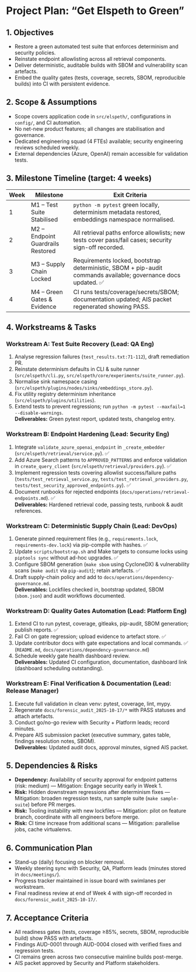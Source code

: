 # Project Plan: “Get Elspeth to Green”

## 1. Objectives
- Restore a green automated test suite that enforces determinism and security policies.
- Reinstate endpoint allowlisting across all retrieval components.
- Deliver deterministic, auditable builds with SBOM and vulnerability scan artefacts.
- Embed the quality gates (tests, coverage, secrets, SBOM, reproducible builds) into CI with persistent evidence.

## 2. Scope & Assumptions
- Scope covers application code in `src/elspeth/`, configurations in `config/`, and CI automation.
- No net-new product features; all changes are stabilisation and governance.
- Dedicated engineering squad (4 FTEs) available; security engineering reviews scheduled weekly.
- External dependencies (Azure, OpenAI) remain accessible for validation tests.

## 3. Milestone Timeline (target: 4 weeks)
| Week | Milestone | Exit Criteria |
| ---- | --------- | ------------- |
| 1 | M1 – Test Suite Stabilised | `python -m pytest` green locally, determinism metadata restored, embeddings namespace normalised. |
| 2 | M2 – Endpoint Guardrails Restored | All retrieval paths enforce allowlists; new tests cover pass/fail cases; security sign-off recorded. |
| 3 | M3 – Supply Chain Locked | Requirements locked, bootstrap deterministic, SBOM + pip-audit commands available; governance docs updated. ✅ |
| 4 | M4 – Green Gates & Evidence | CI runs tests/coverage/secrets/SBOM; documentation updated; AIS packet regenerated showing PASS. |

## 4. Workstreams & Tasks

### Workstream A: Test Suite Recovery (Lead: QA Eng)
1. Analyse regression failures (`test_results.txt:71-112`), draft remediation PR.  
2. Reinstate determinism defaults in CLI & suite runner (`src/elspeth/cli.py`, `src/elspeth/core/experiments/suite_runner.py`).  
3. Normalise sink namespace casing (`src/elspeth/plugins/nodes/sinks/embeddings_store.py`).  
4. Fix utility registry determinism inheritance (`src/elspeth/plugins/utilities`).  
5. Extend tests to prevent regressions; run `python -m pytest --maxfail=1 --disable-warnings`.  
**Deliverables:** Green pytest report, updated tests, changelog entry.

### Workstream B: Endpoint Hardening (Lead: Security Eng)
1. Integrate `validate_azure_openai_endpoint` in `_create_embedder` (`src/elspeth/retrieval/service.py`). ✅  
2. Add Azure Search patterns to `APPROVED_PATTERNS` and enforce validation in `create_query_client` (`src/elspeth/retrieval/providers.py`). ✅  
3. Implement regression tests covering allowlist success/failure paths (`tests/test_retrieval_service.py`, `tests/test_retrieval_providers.py`, `tests/test_security_approved_endpoints.py`). ✅  
4. Document runbooks for rejected endpoints (`docs/operations/retrieval-endpoints.md`). ✅  
**Deliverables:** Hardened retrieval code, passing tests, runbook & audit references.

### Workstream C: Deterministic Supply Chain (Lead: DevOps)
1. Generate pinned requirement files (e.g., `requirements.lock`, `requirements-dev.lock`) via pip-compile with hashes. ✅  
2. Update `scripts/bootstrap.sh` and Make targets to consume locks using `piptools sync` without ad-hoc upgrades. ✅  
3. Configure SBOM generation (`make sbom` using CycloneDX) & vulnerability scans (`make audit` via `pip-audit`); retain artefacts. ✅  
4. Draft supply-chain policy and add to `docs/operations/dependency-governance.md`.  
**Deliverables:** Lockfiles checked in, bootstrap updated, SBOM (`sbom.json`) and audit workflows documented.

### Workstream D: Quality Gates Automation (Lead: Platform Eng)
1. Extend CI to run pytest, coverage, gitleaks, pip-audit, SBOM generation; publish reports. ✅  
2. Fail CI on gate regression; upload evidence to artefact store. ✅  
3. Update contributor docs with gate expectations and local commands. ✅ (`README.md`, `docs/operations/dependency-governance.md`)  
4. Schedule weekly gate health dashboard review.  
**Deliverables:** Updated CI configuration, documentation, dashboard link (dashboard scheduling outstanding).

### Workstream E: Final Verification & Documentation (Lead: Release Manager)
1. Execute full validation in clean venv: pytest, coverage, lint, mypy.  
2. Regenerate `docs/forensic_audit_2025-10-17/*` with PASS statuses and attach artefacts.  
3. Conduct go/no-go review with Security + Platform leads; record minutes.  
4. Prepare AIS submission packet (executive summary, gates table, findings resolution notes, SBOM).  
**Deliverables:** Updated audit docs, approval minutes, signed AIS packet.

## 5. Dependencies & Risks
- **Dependency:** Availability of security approval for endpoint patterns (risk: medium) — Mitigation: Engage security early in Week 1.  
- **Risk:** Hidden downstream regressions after determinism fixes — Mitigation: broaden regression tests, run sample suite (`make sample-suite`) before PR merges.  
- **Risk:** Tooling instability with new lockfiles — Mitigation: pilot on feature branch, coordinate with all engineers before merge.  
- **Risk:** CI time increase from additional scans — Mitigation: parallelise jobs, cache virtualenvs.

## 6. Communication Plan
- Stand-up (daily) focusing on blocker removal.  
- Weekly steering sync with Security, QA, Platform leads (minutes stored in `docs/meetings/`).  
- Progress tracker maintained in issue board with swimlanes per workstream.  
- Final readiness review at end of Week 4 with sign-off recorded in `docs/forensic_audit_2025-10-17/`.

## 7. Acceptance Criteria
- All readiness gates (tests, coverage ≥85%, secrets, SBOM, reproducible build) show PASS with artefacts.  
- Findings AUD-0001 through AUD-0004 closed with verified fixes and regression tests.  
- CI remains green across two consecutive mainline builds post-merge.  
- AIS packet approved by Security and Platform stakeholders.

